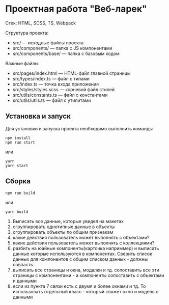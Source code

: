 # Проектная работа "Веб-ларек"

Стек: HTML, SCSS, TS, Webpack

Структура проекта:
- src/ — исходные файлы проекта
- src/components/ — папка с JS компонентами
- src/components/base/ — папка с базовым кодом

Важные файлы:
- src/pages/index.html — HTML-файл главной страницы
- src/types/index.ts — файл с типами
- src/index.ts — точка входа приложения
- src/styles/styles.scss — корневой файл стилей
- src/utils/constants.ts — файл с константами
- src/utils/utils.ts — файл с утилитами

## Установка и запуск
Для установки и запуска проекта необходимо выполнить команды

```
npm install
npm run start
```

или

```
yarn
yarn start
```
## Сборка

```
npm run build
```

или

```
yarn build
```

1. Выписать все данные, которые увидел на макетах 
2. сгруппировать однотипные данные в объекты
3. сгруппировать объекты по общим признакам
4. какие действия пользователь может выполнять с объектами?
5. какие действия пользователь может выполнять с коллекциями?
6. разбить на юайные компоненты(карточка наприммер) и выписать данные которые используются в компонентах. Сверить список данных для компонентов с общим списком данных - должны совпасть
7. выписать все страницы и окна, модалки и тд. сопоставить все эти страницы с компонентами - а компоненты сопоставить с объектами и данными
8. если из пункта 7 связи есть с двумя и более окнами и тд. То использовать отдельный класс - который свяжет окно и модель с данными